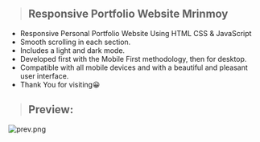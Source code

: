 > ## Responsive Portfolio Website Mrinmoy


- Responsive Personal Portfolio Website Using HTML CSS & JavaScript
- Smooth scrolling in each section.
- Includes a light and dark mode.
- Developed first with the Mobile First methodology, then for desktop.
- Compatible with all mobile devices and with a beautiful and pleasant user interface.
-  Thank You for visiting😀

> ## Preview:
![prev.png](https://github.com/ItsDevArya/Modern-Portfolio-Website-Template/blob/main/assets/img/prev.png?raw=true)



